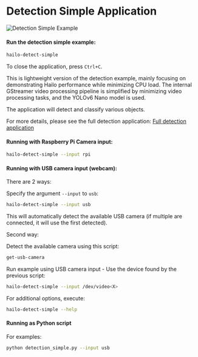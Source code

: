 # Detection Simple Application

![Detection Simple Example](../../../../doc/images/detection.gif)

#### Run the detection simple example:
```bash
hailo-detect-simple
```
To close the application, press `Ctrl+C`.

This is lightweight version of the detection example, mainly focusing on demonstrating Hailo performance while minimizing CPU load. The internal GStreamer video processing pipeline is simplified by minimizing video processing tasks, and the YOLOv6 Nano model is used.

The application will detect and classify various objects.

For more details, please see the full detection application: [Full detection application](../../apps/detection/README.md)

#### Running with Raspberry Pi Camera input:
```bash
hailo-detect-simple --input rpi
```

#### Running with USB camera input (webcam):
There are 2 ways:

Specify the argument `--input` to `usb`:
```bash
hailo-detect-simple --input usb
```

This will automatically detect the available USB camera (if multiple are connected, it will use the first detected).

Second way:

Detect the available camera using this script:
```bash
get-usb-camera
```
Run example using USB camera input - Use the device found by the previous script:
```bash
hailo-detect-simple --input /dev/video<X>
```

For additional options, execute:
```bash
hailo-detect-simple --help
```

#### Running as Python script

For examples:
```bash
python detection_simple.py --input usb
```